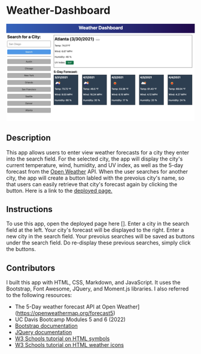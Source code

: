 # Weather-Dashboard
![screenshot of app](./assets/images/06-server-side-apis-homework-demo.png)

## Description
This app allows users to enter view weather forecasts for a city they enter into the search field. For the selected city, the app will display the city's current temperature, wind, humidity, and UV index, as well as the 5-day forecast from the [Open Weather](https://openweathermap.org/forecast5) API. When the user searches for another city, the app will create a button labled with the prevoius city's name, so that users can easily retrieve that city's forecast again by clicking the button. 
Here is a link to the [deployed page.](https://abi-queen.github.io/Weather-Dashboard/)

## Instructions
To use this app, open the deployed page here []. Enter a city in the search field at the left. Your city's forecast will be displayed to the right. Enter a new city in the search field. Your prevoius searches will be saved as buttons under the search field. Do re-display these previous searches, simply click the buttons.  

## Contributors
I built this app with HTML, CSS, Markdown, and JavaScript. It uses the Bootstrap, Font Awesome, JQuery, and Moment.js libraries. I also referred to the following resources:
- The 5-Day weather forecast API at Open Weather](https://openweathermap.org/forecast5) 
- UC Davis Bootcamp Modules 5 and 6 (2022)
- [Bootstrap documentation](https://getbootstrap.com/docs/4.0/layout/grid/)
- [JQuery documentation](https://api.jquery.com/)
- [W3 Schools tutorial on HTML symbols](https://www.w3schools.com/html/html_symbols.asp)
- [W3 Schools tutorial on HTML weather icons](https://www.w3schools.com/icons/fontawesome5_icons_weather.asp) 